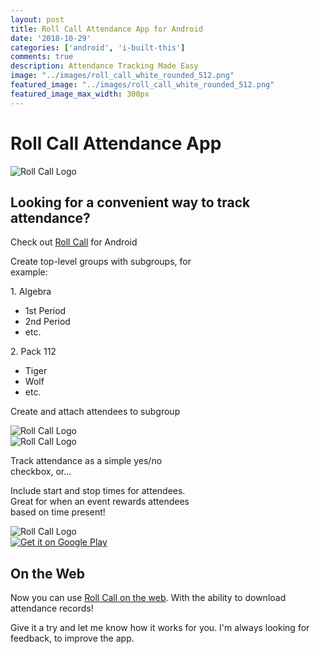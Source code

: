 ```yaml
---
layout: post
title: Roll Call Attendance App for Android
date: '2018-10-29'
categories: ['android', 'i-built-this']
comments: true
description: Attendance Tracking Made Easy
image: "../images/roll_call_white_rounded_512.png"
featured_image: "../images/roll_call_white_rounded_512.png"
featured_image_max_width: 300px
---
```


# Roll Call Attendance App

![Roll Call Logo](../images/roll_call_white_rounded_512.png)

## Looking for a convenient way to track attendance?

Check out [Roll Call](https://play.google.com/store/apps/details?id=com.brandonlehr.rollcall) for Android

<div class="two-item-flex" >
  <div style="max-width: 300px;">
    <p>Create top-level groups with subgroups, for example:</p>
    <p>1. Algebra</p>
      <ul>
        <li>1st Period</li>
        <li>2nd Period</li>
        <li>etc.</li>
      </ul>
    <p>2. Pack 112</p>
      <ul>
        <li>Tiger</li>
        <li>Wolf</li>
        <li>etc.</li>
      </ul>
    <p>Create and attach attendees to subgroup</p>
  </div>
  <div style="min-width: 300px;">
    <img src="../images/Screenshot_20181026-141108.png" alt="Roll Call Logo">
  </div>
</div>

<div class="two-item-flex" >
  <div style="min-width: 300px;">
    <img src="../images/Screenshot_20181026-141138.png" alt="Roll Call Logo">
  </div>
  <div style="max-width: 300px; margin-top: 10px;">
    <p>Track attendance as a simple yes/no checkbox, or...</p>
  </div>
</div>

<div class="two-item-flex" >
  <div style="max-width: 300px;">
    <p>Include start and stop times for attendees. Great for when an event rewards attendees based on time present!</p>
  </div>
  <div style="min-width: 300px;">
    <img src="../images/Screenshot_20181026-141211.png" alt="Roll Call Logo">
  </div>
</div>

<div style="width: 200px"><a href="https://play.google.com/store/apps/details?id=com.brandonlehr.rollcall&amp;pcampaignid=MKT-Other-global-all-co-prtnr-py-PartBadge-Mar2515-1"><img alt="Get it on Google Play" src="https://play.google.com/intl/en_us/badges/images/generic/en_badge_web_generic.png"></a></div>


## On the Web

Now you can use [Roll Call on the web](https://brandonlehr.com/rollcall). With the ability to download attendance records!

Give it a try and let me know how it works for you. I'm always looking for feedback, to improve the app.

